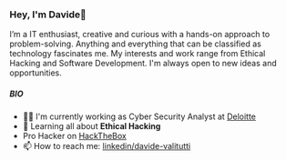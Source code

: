 ### Hey, I'm Davide👋

I’m a IT enthusiast, creative and curious with a hands-on approach to problem-solving. Anything and everything that can be classified as technology fascinates me. My interests and work range from Ethical Hacking and Software Development. I'm always open to new ideas and opportunities.

##### [](https://github.com/davidevalitutti/#bio)BIO

- 🧑‍🎓 I'm currently working as Cyber Security Analyst at [Deloitte](https://www2.deloitte.com/)
- 🌱 Learning all about **Ethical Hacking**
- Pro Hacker on [HackTheBox](https://app.hackthebox.com)
- 📫 How to reach me: [linkedin/davide-valitutti](https://linkedin/davide-valitutti)
